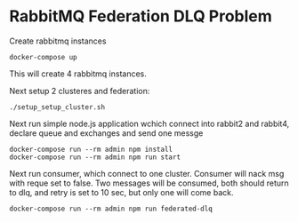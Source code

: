 # RabbitMQ Federation DLQ Problem

Create rabbitmq instances

```
docker-compose up
```

This will create 4 rabbitmq instances.

Next setup 2 clusteres and federation:

```
./setup_setup_cluster.sh
```

Next run simple node.js application wchich connect into rabbit2 and rabbit4, 
declare queue and exchanges and send one messge

```
docker-compose run --rm admin npm install
docker-compose run --rm admin npm run start
```

Next run consumer, which connect to one cluster. Consumer will nack msg with reque set to false.
Two messages will be consumed, both should return to dlq, and retry is set to 10 sec, but only one will come back.


```
docker-compose run --rm admin npm run federated-dlq
```
